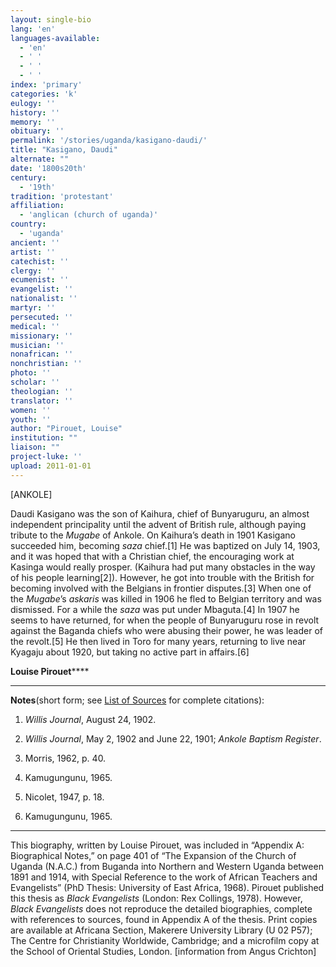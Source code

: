 ```yaml
---
layout: single-bio
lang: 'en'
languages-available:
  - 'en'
  - ' '
  - ' '
  - ' '
index: 'primary'
categories: 'k'
eulogy: ''
history: ''
memory: ''
obituary: ''
permalink: '/stories/uganda/kasigano-daudi/'
title: "Kasigano, Daudi"
alternate: ""
date: '1800s20th'
century:
  - '19th'
tradition: 'protestant'
affiliation:
  - 'anglican (church of uganda)'
country:
  - 'uganda'
ancient: ''
artist: ''
catechist: ''
clergy: ''
ecumenist: ''
evangelist: ''
nationalist: ''
martyr: ''
persecuted: ''
medical: ''
missionary: ''
musician: ''
nonafrican: ''
nonchristian: ''
photo: ''
scholar: ''
theologian: ''
translator: ''
women: ''
youth: ''
author: "Pirouet, Louise"
institution: ""
liaison: ""
project-luke: ''
upload: 2011-01-01
---
```




[ANKOLE]

Daudi Kasigano was the son of Kaihura, chief  of Bunyaruguru, an almost independent principality until the advent of British  rule, although paying tribute to the *Mugabe* of Ankole. On Kaihura&rsquo;s  death in 1901 Kasigano succeeded him, becoming *saza* chief.[1] He was  baptized on July 14, 1903, and it was hoped that with a Christian chief, the  encouraging work at Kasinga would really prosper. (Kaihura had put many  obstacles in the way of his people learning[2]). However, he got into trouble  with the British for becoming involved with the Belgians in frontier  disputes.[3] When one of the *Mugabe*&rsquo;s *askaris* was killed in 1906  he fled to Belgian territory and was dismissed. For a while the *saza* was  put under Mbaguta.[4] In 1907 he seems to have returned, for when the people of  Bunyaruguru rose in revolt against the Baganda chiefs who were abusing their  power, he was leader of the revolt.[5] He then lived in Toro for many years,  returning to live near Kyagaju about 1920, but taking no active part in  affairs.[6]

**Louise Pirouet******

---

**Notes**(short  form; see [List of  Sources](../pirouet-appendixa-sources/) for complete citations):
1. *Willis  Journal*, August 24, 1902.

2. *Willis  Journal*, May 2, 1902 and June 22,  1901; *Ankole Baptism Register*.

3. Morris,  1962, p. 40.

4. Kamugungunu,  1965.

5. Nicolet,  1947, p. 18.

6. Kamugungunu,  1965.

---

This biography, written by  Louise Pirouet, was included in &ldquo;Appendix A: Biographical Notes,&rdquo; on page 401 of &ldquo;The Expansion of  the Church of Uganda (N.A.C.) from Buganda into Northern and Western Uganda  between 1891 and 1914, with Special Reference to the work of African Teachers  and Evangelists&rdquo; (PhD Thesis: University of East Africa, 1968). Pirouet published  this thesis as *Black Evangelists* (London:  Rex Collings, 1978). However, *Black Evangelists* does not  reproduce the detailed biographies, complete with references to sources, found  in Appendix A of the thesis. Print copies are available at Africana Section, Makerere  University Library (U 02 P57); The Centre for  Christianity Worldwide, Cambridge; and a microfilm copy at the School of  Oriental Studies, London. [information from Angus Crichton]